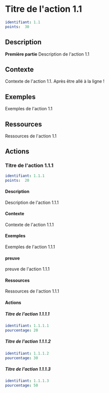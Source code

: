 # Titre de l'action 1.1
```yaml
identifiant: 1.1
points:  30
```
## Description
**Première partie**
Description de l'action 1.1 

## Contexte
Contexte de l'action 1.1.
Après être allé à la ligne !

## Exemples
Exemples de l'action 1.1 

## Ressources
Ressources de l'action 1.1 

## Actions
### Titre de l'action 1.1.1
```yaml
identifiant: 1.1.1
points:  20
```
#### Description
Description de l'action 1.1.1 

#### Contexte
Contexte de l'action 1.1.1 

#### Exemples
Exemples de l'action 1.1.1 

#### preuve
preuve de l'action 1.1.1 
#### Ressources
Ressources de l'action 1.1.1 

#### Actions
##### Titre de l'action 1.1.1.1
```yaml
identifiant: 1.1.1.1
pourcentage: 20
```

##### Titre de l'action 1.1.1.2
```yaml
identifiant: 1.1.1.2
pourcentage: 30
```

##### Titre de l'action 1.1.1.3
```yaml
identifiant: 1.1.1.3
pourcentage: 50
```

